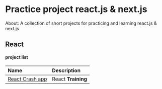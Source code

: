 # Practice project react.js & next.js

About: A collection of short projects for practicing and learning react.js & next.js

## React

#### project list

| Name                                                                                                | Description        |
| :-------------------------------------------------------------------------------------------------- | :----------------- |
| [React Crash app](https://github.com/sajjad-10/practice-project-react-js/tree/main/react-crash-app) | React **Training** |
